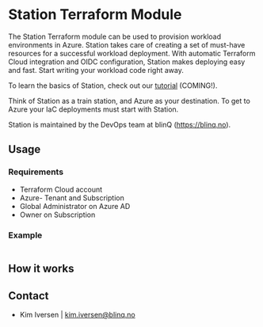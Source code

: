 
# Station Terraform Module

The Station Terraform module can be used to provision workload environments in Azure. Station takes care of creating a set of must-have resources for a successful workload deployment. With automatic Terraform Cloud integration and OIDC configuration, Station makes deploying easy and fast. Start writing your workload code right away.

To learn the basics of Station, check out our [tutorial](./docs/tutorial.md) (COMING!).

Think of Station as a train station, and Azure as your destination. To get to Azure your IaC deployments must start with Station.

Station is maintained by the DevOps team at blinQ (https://blinq.no).

## Usage

### Requirements

- Terraform Cloud account
- Azure- Tenant and Subscription
- Global Administrator on Azure AD
- Owner on Subscription

### Example

```terraform

```

## How it works

## Contact

- Kim Iversen | [kim.iversen@blinq.no](mailto:kim.iversen@blinq.no)